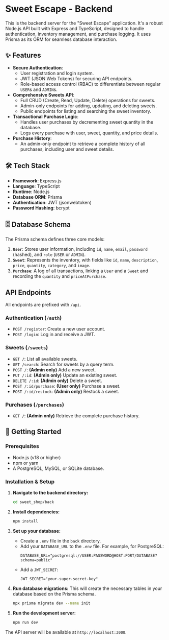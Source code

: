 # Sweet Escape - Backend

This is the backend server for the "Sweet Escape" application. It's a robust Node.js API built with Express and TypeScript, designed to handle authentication, inventory management, and purchase logging. It uses Prisma as its ORM for seamless database interaction.

## ✨ Features

-   **Secure Authentication**:
    -   User registration and login system.
    -   JWT (JSON Web Tokens) for securing API endpoints.
    -   Role-based access control (RBAC) to differentiate between regular `USER`s and `ADMIN`s.
-   **Comprehensive Sweets API**:
    -   Full CRUD (Create, Read, Update, Delete) operations for sweets.
    -   Admin-only endpoints for adding, updating, and deleting sweets.
    -   Public endpoints for listing and searching the sweet inventory.
-   **Transactional Purchase Logic**:
    -   Handles user purchases by decrementing sweet quantity in the database.
    -   Logs every purchase with user, sweet, quantity, and price details.
-   **Purchase History**:
    -   An admin-only endpoint to retrieve a complete history of all purchases, including user and sweet details.

## 🛠️ Tech Stack

-   **Framework**: Express.js
-   **Language**: TypeScript
-   **Runtime**: Node.js
-   **Database ORM**: Prisma
-   **Authentication**: JWT (jsonwebtoken)
-   **Password Hashing**: bcrypt

## 🗄️ Database Schema

The Prisma schema defines three core models:

1.  **`User`**: Stores user information, including `id`, `name`, `email`, `password` (hashed), and `role` (`USER` or `ADMIN`).
2.  **`Sweet`**: Represents the inventory, with fields like `id`, `name`, `description`, `price`, `quantity`, `category`, and `image`.
3.  **`Purchase`**: A log of all transactions, linking a `User` and a `Sweet` and recording the `quantity` and `priceAtPurchase`.

## API Endpoints

All endpoints are prefixed with `/api`.

### Authentication (`/auth`)

-   `POST /register`: Create a new user account.
-   `POST /login`: Log in and receive a JWT.

### Sweets (`/sweets`)

-   `GET /`: List all available sweets.
-   `GET /search`: Search for sweets by a query term.
-   `POST /`: **(Admin only)** Add a new sweet.
-   `PUT /:id`: **(Admin only)** Update an existing sweet.
-   `DELETE /:id`: **(Admin only)** Delete a sweet.
-   `POST /:id/purchase`: **(User only)** Purchase a sweet.
-   `POST /:id/restock`: **(Admin only)** Restock a sweet.

### Purchases (`/purchases`)

-   `GET /`: **(Admin only)** Retrieve the complete purchase history.

## 🚀 Getting Started

### Prerequisites

-   Node.js (v18 or higher)
-   npm or yarn
-   A PostgreSQL, MySQL, or SQLite database.

### Installation & Setup

1.  **Navigate to the backend directory:**
    ```bash
    cd sweet_shop/back
    ```

2.  **Install dependencies:**
    ```bash
    npm install
    ```

3.  **Set up your database:**
    -   Create a `.env` file in the `back` directory.
    -   Add your `DATABASE_URL` to the `.env` file. For example, for PostgreSQL:
        ```
        DATABASE_URL="postgresql://USER:PASSWORD@HOST:PORT/DATABASE?schema=public"
        ```
    -   Add a `JWT_SECRET`:
        ```
        JWT_SECRET="your-super-secret-key"
        ```

4.  **Run database migrations:**
    This will create the necessary tables in your database based on the Prisma schema.
    ```bash
    npx prisma migrate dev --name init
    ```

5.  **Run the development server:**
    ```bash
    npm run dev
    ```

The API server will be available at `http://localhost:3000`.